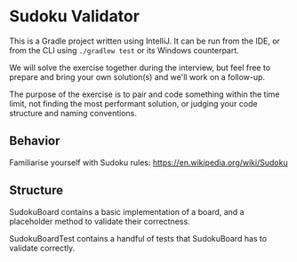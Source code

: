 # Sudoku Validator

This is a Gradle project written using IntelliJ. It can be run from the IDE, or from the CLI using `./gradlew test` or its Windows counterpart.

We will solve the exercise together during the interview, but feel free to prepare and bring your own solution(s) and we'll work on a follow-up.

The purpose of the exercise is to pair and code something within the time limit, not finding the most performant solution, or judging your code structure and naming conventions.

## Behavior
Familiarise yourself with Sudoku rules: https://en.wikipedia.org/wiki/Sudoku

## Structure
SudokuBoard contains a basic implementation of a board, and a placeholder method to validate their correctness.

SudokuBoardTest contains a handful of tests that SudokuBoard has to validate correctly.
